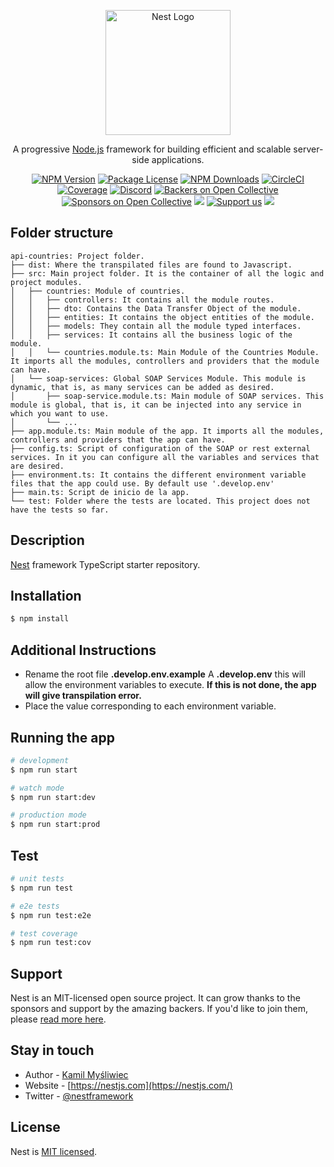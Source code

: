 <p align="center">
  <a href="http://nestjs.com/" target="blank"><img src="https://nestjs.com/img/logo-small.svg" width="200" alt="Nest Logo" /></a>
</p>

[circleci-image]: https://img.shields.io/circleci/build/github/nestjs/nest/master?token=abc123def456
[circleci-url]: https://circleci.com/gh/nestjs/nest

  <p align="center">A progressive <a href="http://nodejs.org" target="_blank">Node.js</a> framework for building efficient and scalable server-side applications.</p>
    <p align="center">
<a href="https://www.npmjs.com/~nestjscore" target="_blank"><img src="https://img.shields.io/npm/v/@nestjs/core.svg" alt="NPM Version" /></a>
<a href="https://www.npmjs.com/~nestjscore" target="_blank"><img src="https://img.shields.io/npm/l/@nestjs/core.svg" alt="Package License" /></a>
<a href="https://www.npmjs.com/~nestjscore" target="_blank"><img src="https://img.shields.io/npm/dm/@nestjs/common.svg" alt="NPM Downloads" /></a>
<a href="https://circleci.com/gh/nestjs/nest" target="_blank"><img src="https://img.shields.io/circleci/build/github/nestjs/nest/master" alt="CircleCI" /></a>
<a href="https://coveralls.io/github/nestjs/nest?branch=master" target="_blank"><img src="https://coveralls.io/repos/github/nestjs/nest/badge.svg?branch=master#9" alt="Coverage" /></a>
<a href="https://discord.gg/G7Qnnhy" target="_blank"><img src="https://img.shields.io/badge/discord-online-brightgreen.svg" alt="Discord"/></a>
<a href="https://opencollective.com/nest#backer" target="_blank"><img src="https://opencollective.com/nest/backers/badge.svg" alt="Backers on Open Collective" /></a>
<a href="https://opencollective.com/nest#sponsor" target="_blank"><img src="https://opencollective.com/nest/sponsors/badge.svg" alt="Sponsors on Open Collective" /></a>
  <a href="https://paypal.me/kamilmysliwiec" target="_blank"><img src="https://img.shields.io/badge/Donate-PayPal-ff3f59.svg"/></a>
    <a href="https://opencollective.com/nest#sponsor"  target="_blank"><img src="https://img.shields.io/badge/Support%20us-Open%20Collective-41B883.svg" alt="Support us"></a>
  <a href="https://twitter.com/nestframework" target="_blank"><img src="https://img.shields.io/twitter/follow/nestframework.svg?style=social&label=Follow"></a>
</p>
  <!--[![Backers on Open Collective](https://opencollective.com/nest/backers/badge.svg)](https://opencollective.com/nest#backer)
  [![Sponsors on Open Collective](https://opencollective.com/nest/sponsors/badge.svg)](https://opencollective.com/nest#sponsor)-->

## Folder structure
```
api-countries: Project folder.
├── dist: Where the transpilated files are found to Javascript.
├── src: Main project folder. It is the container of all the logic and project modules.
│   ├── countries: Module of countries.
│   │   ├── controllers: It contains all the module routes.
│   │   ├── dto: Contains the Data Transfer Object of the module.
│   │   ├── entities: It contains the object entities of the module.
│   │   ├── models: They contain all the module typed interfaces.
│   │   ├── services: It contains all the business logic of the module.
│   │   └── countries.module.ts: Main Module of the Countries Module. It imports all the modules, controllers and providers that the module can have.
│   └── soap-services: Global SOAP Services Module. This module is dynamic, that is, as many services can be added as desired.
│       ├── soap-service.module.ts: Main module of SOAP services. This module is global, that is, it can be injected into any service in which you want to use.
│       └── ...
├── app.module.ts: Main module of the app. It imports all the modules, controllers and providers that the app can have.
├── config.ts: Script of configuration of the SOAP or rest external services. In it you can configure all the variables and services that are desired.
├── environment.ts: It contains the different environment variable files that the app could use. By default use '.develop.env'
├── main.ts: Script de inicio de la app.
└── test: Folder where the tests are located. This project does not have the tests so far.
```

## Description

[Nest](https://github.com/nestjs/nest) framework TypeScript starter repository.

## Installation

```bash
$ npm install
```

## Additional Instructions
- Rename the root file **.develop.env.example** A **.develop.env** this will allow the environment variables to execute. **If this is not done, the app will give transpilation error.**
- Place the value corresponding to each environment variable.

## Running the app

```bash
# development
$ npm run start

# watch mode
$ npm run start:dev

# production mode
$ npm run start:prod
```

## Test

```bash
# unit tests
$ npm run test

# e2e tests
$ npm run test:e2e

# test coverage
$ npm run test:cov
```

## Support

Nest is an MIT-licensed open source project. It can grow thanks to the sponsors and support by the amazing backers. If you'd like to join them, please [read more here](https://docs.nestjs.com/support).

## Stay in touch

- Author - [Kamil Myśliwiec](https://kamilmysliwiec.com)
- Website - [https://nestjs.com](https://nestjs.com/)
- Twitter - [@nestframework](https://twitter.com/nestframework)

## License

Nest is [MIT licensed](LICENSE).
